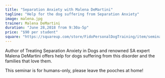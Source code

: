 ```yaml
---
title: "Separation Anxiety with Malena DeMartini"
tagline: "Help for the dog suffering from Separation Anxiety"
image: malena.jpg
trainer: Malena DeMartini
duration: "June 28,2018 from 9:30a-5p"
price: "$90 per student"
square: "https://squareup.com/store/FidoPersonalDogTraining/item/seminars"
---
```


Author of Treating Separation Anxiety in Dogs and renowned SA expert Malena DeMartini offers help for dogs suffering from this 
disorder and the families that love them. 

This seminar is for humans-only, please leave the pooches at home!
